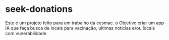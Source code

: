 # seek-donations

Este é um projeto feito para um trabalho da cesmac. o Objetivo criar um app IA que faça busca de locais para vacinação, ultimas noticias e/ou locais com vunerabilidade

